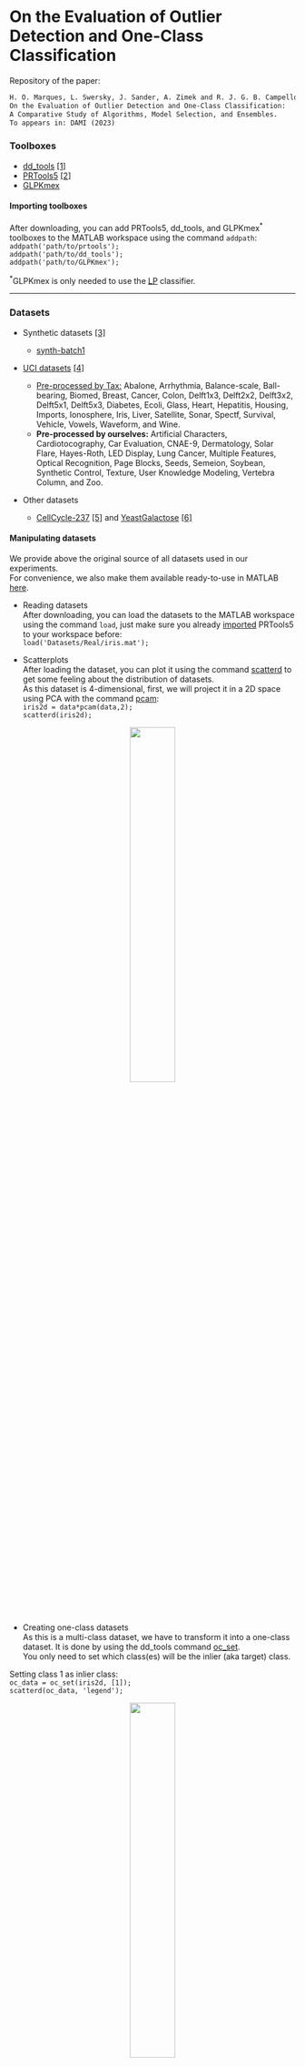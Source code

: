# On the Evaluation of Outlier Detection and One-Class Classification

Repository of the paper:

```latex
H. O. Marques, L. Swersky, J. Sander, A. Zimek and R. J. G. B. Campello. 
On the Evaluation of Outlier Detection and One-Class Classification: 
A Comparative Study of Algorithms, Model Selection, and Ensembles. 
To appears in: DAMI (2023)
```
### Toolboxes
- [dd_tools](https://www.tudelft.nl/ewi/over-de-faculteit/afdelingen/intelligent-systems/pattern-recognition-bioinformatics/pattern-recognition-bioinformatics/data-and-software/dd-tools) [[1]](#references)</br>
- [PRTools5](http://prtools.tudelft.nl/Guide/37Pages/software.html) [[2]](#references)</br>
- [GLPKmex](http://sourceforge.net/projects/glpkmex/)</br>

#### <a name="importing-toolboxes">Importing toolboxes</a>
After downloading, you can add PRTools5, dd_tools, and GLPKmex<sup>*</sup> toolboxes to the MATLAB workspace using the command ```addpath```: </br>
```addpath('path/to/prtools');``` </br>
```addpath('path/to/dd_tools');```</br>
```addpath('path/to/GLPKmex');```</br>

<sup>*</sup>GLPKmex is only needed to use the [LP](#lp) classifier.

------

### Datasets
- Synthetic datasets [[3]](#references)
  - [synth-batch1](http://www.dbs.ifi.lmu.de/~zimek/publications/KDD2013/synthetic.tar.gz)</br>

- [UCI datasets](https://archive.ics.uci.edu/ml/index.php) [[4]](#references)
  - [Pre-processed by Tax:](http://homepage.tudelft.nl/n9d04/occ/index.html) Abalone, Arrhythmia, Balance-scale, Ball-bearing, Biomed, Breast, Cancer, Colon, Delft1x3, Delft2x2, Delft3x2, Delft5x1, Delft5x3, Diabetes, Ecoli, Glass, Heart, Hepatitis, Housing, Imports, Ionosphere, Iris, Liver, Satellite, Sonar, Spectf, Survival, Vehicle, Vowels, Waveform, and Wine. <br>
  - **Pre-processed by ourselves:** Artificial Characters, Cardiotocography, Car Evaluation, CNAE-9, Dermatology, Solar Flare, Hayes-Roth, LED Display, Lung Cancer, Multiple Features, Optical Recognition, Page Blocks, Seeds, Semeion, Soybean, Synthetic Control, Texture, User Knowledge Modeling, Vertebra Column, and Zoo. <br>

- Other datasets
  - [CellCycle-237](http://faculty.washington.edu/kayee/cluster/normcho_237_4class.txt) [[5]](#references) and [YeastGalactose](https://www.ncbi.nlm.nih.gov/pmc/articles/PMC156590/bin/gb-2003-4-5-r34-s8.txt) [[6]](#references)

#### Manipulating datasets
We provide above the original source of all datasets used in our experiments.</br>
For convenience, we also make them available ready-to-use in MATLAB [here](Datasets).</br>

- Reading datasets</br>
After downloading, you can load the datasets to the MATLAB workspace using the command ```load```, just make sure you already [imported](#importing-toolboxes) PRTools5 to your workspace before: </br>
```load('Datasets/Real/iris.mat');``` </br>

- Scatterplots</br>
After loading the dataset, you can plot it using the command [scatterd](http://www.37steps.com/prhtml/prtools/scatterd.html) to get some feeling about the distribution of datasets.<br>
As this dataset is 4-dimensional, first, we will project it in a 2D space using PCA with the command [pcam](http://www.37steps.com/prhtml/prtools/pcam.html): </br>
```iris2d = data*pcam(data,2);```</br>
```scatterd(iris2d);```</br>
<p align="center"><img src="/Figures/iris2d.png" width="40%" height="40%"></p>

- Creating one-class datasets</br>
As this is a multi-class dataset, we have to transform it into a one-class dataset. It is done by using the dd_tools command [oc_set](https://homepage.tudelft.nl/n9d04/functions/oc_set.html).<br>
You only need to set which class(es) will be the inlier (aka target) class.</br>

Setting class 1 as inlier class:</br>
```oc_data = oc_set(iris2d, [1]);```</br>
```scatterd(oc_data, 'legend');```</br>
<p align="center"><img src="/Figures/oc_iris1.png" width="40%" height="40%"></p>

- Holdout</br>
In order to partition data into training and testing, we can use the command [gendat](http://www.37steps.com/prhtml/prtools/gendat.html). In the example below, we partition the dataset to use 80% for training and hold 20% to test:</br>
```[train, test] = gendat(oc_data, 0.8);```</br>

### Algorithms
- One-class classification algorithms:
  - Gaussian Mixture Model ([GMM](/Algorithms/gmm_dd.m)) [[7]](#references) </br>
We use MATLAB's own implementation for GMM, we just encapsulated it to follow the same pattern used by the dd_tools classifiers.</br>
    - Training </br>
    ```w = gmm_dd(target_class(train), 0, 1);``` </br>
    - Plot </br>
    ```scatterd(oc_data, 'legend');``` </br>
    ```plotc(w)``` </br>
<p align="center"><img src="/Figures/gmm.png" width="40%" height="40%"></p>

  - Parzen Window ([PW](http://homepage.tudelft.nl/n9d04/functions/parzen_dd.html)) [[8]](#references) </br>
We use dd_tools implementation for PW.</br>
      - Training </br>
    ```w = parzen_dd(target_class(train), 0, 0.25);``` </br>
    - Plot </br>
    ```scatterd(oc_data, 'legend');``` </br>
    ```plotc(w)``` </br>
<p align="center"><img src="/Figures/pw.png" width="40%" height="40%"></p>

  - Support Vector Data Description ([SVDD](/Algorithms/libsvdd.m)) [[9]](#references) </br>
We use [LIBSVM](https://www.csie.ntu.edu.tw/~cjlin/libsvmtools/#libsvm_for_svdd_and_finding_the_smallest_sphere_containing_all_data)[[21]](#references) implementation in C++ for SVDD due to the computational burden. We encapsulated it to follow the same pattern used by the dd_tools classifiers.</br>
As this is a C++ implementation, you must compile it before its first use. Make sure a [supported compiler](https://se.mathworks.com/support/requirements/supported-compilers.html) is installed on the machine.
      - Compiling </br>
      ```mex -setup;``` </br>
      ```make``` </br>
      For general troubleshooting, read the LIBSVM [README](/Algorithms/libsvm/matlab/README) file.
      - Training </br>
    ```w = libsvdd(target_class(train), 0, 1);``` </br>
    - Plot </br>
    ```scatterd(oc_data, 'legend');``` </br>
    ```plotc(w)``` </br>
<p align="center"><img src="/Figures/svdd.png" width="40%" height="40%"></p>

  - <a name="lp"> Linear Programming ([LP](http://homepage.tudelft.nl/n9d04/functions/lpdd.html)) [[10]](#references) </a> </br>
We use dd_tools implementation for LP.</br>
      - Training </br>
    ```w = lpdd(target_class(train), 0, 0.25);``` </br>
    - Plot </br>
    ```scatterd(oc_data, 'legend');``` </br>
    ```plotc(w)``` </br>
<p align="center"><img src="/Figures/lpdd.png" width="40%" height="40%"></p>

  - k-Nearest Neighbor Data Description ([kNN<sub>local</sub>](/Algorithms/lknndd.m)) [[11]](#references) </br>
We use our own implementation for kNN<sub>local</sub>, following the same pattern used by the dd_tools classifiers.</br>
      - Training </br>
    ```w = lknndd(target_class(train), 0, 1);``` </br>
    - Plot </br>
    ```scatterd(oc_data, 'legend');``` </br>
    ```plotc(w)``` </br>
<p align="center"><img src="/Figures/lknn.png" width="40%" height="40%"></p>

  - [Auto-Encoder](http://homepage.tudelft.nl/n9d04/functions/autoenc_dd.html) [[12]](#references) </br>
We use dd_tools implementation for Auto-Encoder.</br>
      - Training </br>
    ```w = autoenc_dd(target_class(train), 0, 10);``` </br>
    - Plot </br>
    ```scatterd(oc_data, 'legend');``` </br>
    ```plotc(w)``` </br>
<p align="center"><img src="/Figures/autoenc.png" width="40%" height="40%"></p>

  - Deep SVDD ([DSVDD](/Algorithms/dsvdd.m)) [[13]](#references) </br>
For DSVDD, we use the [authors' implementation](https://github.com/lukasruff/Deep-SAD-PyTorch) in Python, we made some small adjustments to communicate to MATLAB and encapsulated it to follow the same pattern used by the dd_tools classifiers.</br>
Since the implementation is in Python, make sure you have a compatible version of Python and all the required packages installed.</br>
The list of packages required, you can find [here](/Algorithms/Deep-SAD-PyTorch/requirements.txt).</br>
Also, make sure your Python environment is setup up on MATLAB. If not, [check this out](https://se.mathworks.com/help/matlab/ref/pyenv.html).</br>

    - Add Python source to MATLAB env </br>
    ```pathToSAD = fileparts('path/to/Deep-SAD-PyTorch/src/main.py');``` </br>
    ```insert(py.sys.path, int32(0), pathToSAD)``` </br>
     - Training </br>
    ```w = dsvdd(target_class(train), 0, 8);``` </br>
    - Plot </br>
    ```scatterd(oc_data, 'legend');``` </br>
    ```plotc(w)``` </br>
<p align="center"><img src="/Figures/dsvdd.png" width="40%" height="40%"></p>

- Unsupervised outlier detection algorithms adapted to one-class classification
  - k-Nearest Neighbors ([kNN<sub>global</sub>](https://homepage.tudelft.nl/n9d04/functions/knndd.html)) [[14]](#references) </br>
We use dd_tools implementation for kNN<sub>global</sub>.</br>
    - Training </br>
    ```w = knndd(target_class(train), 0, 1);``` </br>
    - Plot </br>
    ```scatterd(oc_data, 'legend');``` </br>
    ```plotc(w)``` </br>
<p align="center"><img src="/Figures/knn.png" width="40%" height="40%"></p>

  - Local Outlier Factor ([LOF](/Algorithms/lof.m)) [[15]](#references) </br>
We use our own implementation for LOF in order to reuse the pre-computed quantities related to instances in the training data. The implementation follows the same pattern used by the dd_tools classifiers.
    - Training </br>
    ```w = lof(target_class(train), 0, 20);``` </br>
    - Plot </br>
    ```scatterd(oc_data, 'legend');``` </br>
    ```plotc(w)``` </br>
<p align="center"><img src="/Figures/lof.png" width="40%" height="40%"></p>

  - Local Correlation Integral ([LOCI](/Algorithms/loci.m)) [[16]](#references) </br>
We use our own implementation for LOCI in order to reuse the pre-computed quantities related to instances in the training data. The implementation follows the same pattern used by the dd_tools classifiers.
    - Training </br>
    ```w = loci(target_class(train), 0, 10);``` </br>
    - Plot </br>
    ```scatterd(oc_data, 'legend');``` </br>
    ```plotc(w)``` </br>
<p align="center"><img src="/Figures/loci.png" width="40%" height="40%"></p>

  - Global-Local Outlier Scores from Hierarchies ([GLOSH](/Algorithms/gloshdd.m)) [[17]](#references) </br>
We use the authors' implementation in Java for GLOSH. We also encapsulated it to follow the same pattern used by the dd_tools classifiers.</br>
Since the implementation is in Java, first, we need to import the Java source to the MATLAB environment:</br>

    - Add Java source to MATLAB env </br>
    ```javaaddpath Algorithms/GLOSH/GLOSHDD.jar ```</br>
    ```import ca.ualberta.cs.hdbscanstar.* ```</br>
    - Training </br>
    ```w = gloshdd(target_class(train), 0, 10);``` </br>
    - Plot </br>
    ```scatterd(oc_data, 'legend');``` </br>
    ```plotc(w)``` </br>
<p align="center"><img src="/Figures/glosh.png" width="40%" height="40%"></p>

  - Isolation Forest ([iForest](/Algorithms/iforest_dd.m)) [[18]](#references) </br>
For iForest, we use a [third-part](https://github.com/zhuye88/iForest) MATLAB implementation. We just encapsulated it to follow the same pattern used by the dd_tools classifiers.</br>
    - Training </br>
    ```w = iforest_dd(target_class(train), 0, 10);``` </br>
    - Plot </br>
    ```scatterd(oc_data, 'legend');``` </br>
    ```plotc(w)``` </br>
<p align="center"><img src="/Figures/iforest.png" width="40%" height="40%"></p>

  - Angle-Based Outlier Detection ([ABOD](https://homepage.tudelft.nl/n9d04/functions/abof_dd.html)) [[19]](#references) </br>
We use dd_tools implementation for ABOD.</br>
    - Training </br>
    ```w = abof_dd(target_class(train), 0);``` </br>
    - Plot </br>
    ```scatterd(oc_data, 'legend');``` </br>
    ```plotc(w)``` </br>
<p align="center"><img src="/Figures/abod.png" width="40%" height="40%"></p>

  - Subspace Outlier Degree ([SOD](/Algorithms/sod.m)) [[20]](#references) </br>
For SOD, we use our own implementation based on ELKI's implementation. We also encapsulated it to follow the same pattern used by the dd_tools classifiers.</br>
    - Training </br>
    ```w = sod(target_class(train), 0);``` </br>
    - Plot </br>
    ```scatterd(oc_data, 'legend');``` </br>
    ```plotc(w)``` </br>
<p align="center"><img src="/Figures/sod.png" width="40%" height="40%"></p>

### Measures

### Model Selection

### Ensembles


## <a name="references">References</a>
[1] D. M. J. Tax: DDtools, the Data Description Toolbox for Matlab. Version 2.1.3, Delft University of Technology, 2018<br>
[2] R. P. W. Duin, P. Juszczak, P. Paclik, E. Pekalska, D. de Ridder, D. M. J. Tax, S. Verzakov: PRTools: A Matlab Toolbox for Pattern Recognition. Version 5.4.2, Delft University of Technology, 2018<br>
[3] A. Zimek, M. Gaudet, R. J. G. B. Campello, J. Sander: Subsampling for Efficient and Effective Unsupervised Outlier Detection Ensembles. SIGKDD, 2013.<br>
[4] D. Dua, C. Graff: UCI Machine Learning Repository. University of California, 2019. <br>
[5] K. Y. Yeung, C. Fraley, A. Murua, A. E. Raftery, W. L. Ruzzo: Model-Based Clustering and Data Transformations for Gene Expression Data. Bioinformatics,  2001. <br>
[6] K. Y. Yeung, M. Medvedovic, R. E. Bumgarner: Clustering Gene-Expression Data with Repeated Measurements. Genome Biology, 2003. <br>
[7] C. M. Bishop: Pattern Recognition and Machine Learning. Springer, 2006. <br>
[8] E. Parzen: On Estimation of a Probability Density Function and Mode. The Annals of Mathematical Statistics, 1962. <br>
[9] D. M. J. Tax, R. P. W. Duin: Support Vector Data Description. Machine Learning, 2004. <br>
[10] E. Pekalska, D. M. J. Tax, R. P. W. Duin: One-Class LP Classifiers for Dissimilarity Representations. NIPS, 2002. <br>
[11] D. de Ridder, D. M. J. Tax, R. P. W. Duin: An Experimental Comparison of One-Class Classification Methods. ASCI, 1998. <br>
[12] N. Japkowicz, C. Myers, M. A. Gluck: A Novelty Detection Approach to Classification. IJCAI, 1995. <br>
[13] L. Ruff, N. Görnitz, L. Deecke, S. A. Siddiqui, A. Binder, E. Müller, M. Kloft: Deep One-Class Classification. ICML, 2018. <br>
[14] S. Ramaswamy, R. Rastogi, K. Shim: Efficient Algorithms for Mining Outliers from Large Data Sets. SIGMOD, 2000. <br>
[15] M. M. Breunig, H. Kriegel, R. T. Ng, J. Sander: LOF: Identifying Density-Based Local Outliers. SIGMOD, 2000. <br>
[16] S. Papadimitriou, H. Kitagawa, P. B. Gibbons, C. Faloutsos: LOCI: Fast Outlier Detection using the Local Correlation Integral. ICDE, 2003. <br>
[17] R. J. G. B. Campello, D. Moulavi, A. Zimek, J. Sander: Hierarchical Density Estimates for Data Clustering, Visualization, and Outlier Detection. TKDD, 2015. <br>
[18] F. T. Liu, K. M. Ting, Z. Zhou: Isolation-Based Anomaly Detection. TKDD, 2012. <br>
[19] H. Kriegel, M. Schubert, A. Zimek: Angle-Based Outlier Detection in High-Dimensional Data. SIGKDD, 2008. <br>
[20] H. Kriegel, P. Kröger, E. Schubert, A. Zimek: Outlier Detection in Axis-Parallel Subspaces of High Dimensional Data. PAKDD, 2009. <br>
[21] C.-C. Chang, C.-J. Lin: LIBSVM: A Library for Support Vector Machines. TIST, 2011. <br>

